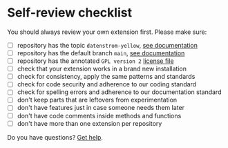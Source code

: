 # Self-review checklist

You should always review your own extension first. Please make sure:

- [ ] repository has the topic `datenstrom-yellow`, [see documentation](https://docs.github.com/en/repositories/managing-your-repositorys-settings-and-features/customizing-your-repository/classifying-your-repository-with-topics)
- [ ] repository has the default branch `main`, [see documentation](https://docs.github.com/en/repositories/configuring-branches-and-merges-in-your-repository/managing-branches-in-your-repository/changing-the-default-branch)
- [ ] repository has the annotated `GPL version 2` [license file](https://github.com/datenstrom/yellow/blob/main/LICENSE.md)
- [ ] check that your extension works in a brand new installation
- [ ] check for consistency, apply the same patterns and standards
- [ ] check for code security and adherence to our coding standard
- [ ] check for spelling errors and adherence to our documentation standard
- [ ] don't keep parts that are leftovers from experimentation
- [ ] don't have features just in case someone needs them later
- [ ] don't have code comments inside methods and functions
- [ ] don't have more than one extension per repository
 
Do you have questions? [Get help](https://datenstrom.se/yellow/help/).
